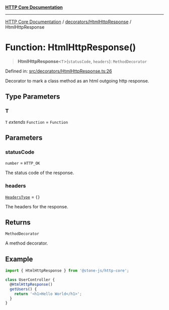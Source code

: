 [**HTTP Core Documentation**](../../../README.md)

***

[HTTP Core Documentation](../../../README.md) / [decorators/HtmlHttpResponse](../README.md) / HtmlHttpResponse

# Function: HtmlHttpResponse()

> **HtmlHttpResponse**\<`T`\>(`statusCode`, `headers`): `MethodDecorator`

Defined in: [src/decorators/HtmlHttpResponse.ts:26](https://github.com/stonemjs/http-core/blob/0d24f1311c8ffc69c0f21ab48badb00539c57ea4/src/decorators/HtmlHttpResponse.ts#L26)

Decorator to mark a class method as an html outgoing http response.

## Type Parameters

### T

`T` *extends* `Function` = `Function`

## Parameters

### statusCode

`number` = `HTTP_OK`

The status code of the response.

### headers

[`HeadersType`](../../../declarations/type-aliases/HeadersType.md) = `{}`

The headers for the response.

## Returns

`MethodDecorator`

A method decorator.

## Example

```typescript
import { HtmlHttpResponse } from '@stone-js/http-core';

class UserController {
  @HtmlHttpResponse()
  getUsers() {
    return '<h1>Hello World</h1>';
  }
}
```
